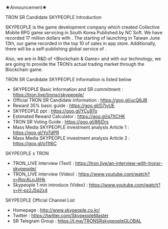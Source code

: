 ★Announcement★

TRON SR Candidate SKYPEOPLE Introduction

SKYPEOPLE is the game development company which created Collective Mobile RPG game <FINAL BLADE> servicing in South Korea Published by NC Soft. We have recorded 17 million dollars with <FINAL BLADE>. The starting of launching in Taiwan June 13th, our game recorded in the top 10 of sales in app store. Additionally, there will be a self-publishing global service of <FINAL BLADE>.

Also, we are in R&D of <Blockchain & Game> and with our technology, we are going to provide the TRON’s actual trading market through the Blockchain game.   

TRON SR Candidate SKYPEOPLE Information is listed below
+ SKYPEOPLE Basic Information and SR commitment : https://tron.live/tronsr/skypeople/ 
+ Official TRON SR Candidate information : https://goo.gl/ucQ6JB 
+ Reward 35% basic guide : https://goo.gl/D7jvUE 
+ SKYPEOPLE <Blockchain x Game> ppt : https://goo.gl/YCu97o 
+ Estimated Reward Calculator : https://goo.gl/q7XCHK 
+ TRON SR Voting Guide : https://goo.gl/86iDrs 
+ Mass Media SKYPEOPLE investment analysis Article 1 : https://goo.gl/YoTdPR 
+ Mass Media SKYPEOPLE investment analysis Article 2 : https://goo.gl/o11t6C 

SKYPEOPLE x TRON 
+ TRON_LIVE Interview (Text) : https://tron.live/an-interview-with-tronsr-skypeople/ 
+ TRON_LIVE Interview (Video) : https://www.youtube.com/watch?v=RpcALoJitHk 
+ Skypeople 1 min introduce (Video) : https://www.youtube.com/watch?v=H-pz2J5q2x4 

SKYPEOPLE Official Channel List
+ Homepage : http://www.skypeople.co.kr/ 
+ Twitter : https://twitter.com/SkypeopleMaster 
+ SR Telegram Group : https://t.me/TRONSRskypeopleGLOBAL
